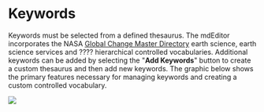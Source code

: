 # Keywords

Keywords must be selected from a defined thesaurus. The mdEditor incorporates the NASA [Global Change Master Directory](https://earthdata.nasa.gov/about/gcmd/global-change-master-directory-gcmd-keywords) earth science, earth science services and ???? hierarchical controlled vocabularies. Additional keywords can be added by selecting the "**Add Keywords**" button to create a custom thesaurus and then add new keywords. The graphic below shows the primary features necessary for managing keywords and creating a custom controlled vocabulary.

![](https://cloud.githubusercontent.com/assets/5833603/21446033/b3c5ec1c-c86d-11e6-9137-e3226e232b09.png)





